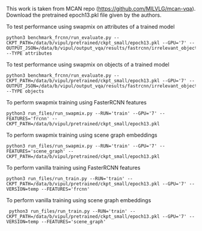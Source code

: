 This work is taken from MCAN repo (https://github.com/MILVLG/mcan-vqa). Download the pretrained epoch13.pkl file given by the authors.

To test performance using swapmix on attributes of a trained model 
```
python3 benchmark_frcnn/run_evaluate.py --CKPT_PATH=/data/b/vipul/pretrained/ckpt_small/epoch13.pkl --GPU='7' --OUTPUT_JSON=/data/b/vipul/output_vqa/results/fastrcnn/irrelevant_objects_temp.json --TYPE attributes
```

To test performance using swapmix on objects of a trained model 
```
python3 benchmark_frcnn/run_evaluate.py --CKPT_PATH=/data/b/vipul/pretrained/ckpt_small/epoch13.pkl --GPU='7' --OUTPUT_JSON=/data/b/vipul/output_vqa/results/fastrcnn/irrelevant_objects_temp.json --TYPE objects
```

To perform swapmix training using FasterRCNN features 
```
python3 run_files/run_swapmix.py --RUN='train' --GPU='7' --FEATURES='frcnn' --CKPT_PATH=/data/b/vipul/pretrained/ckpt_small/epoch13.pkl
```

To perform swapmix training using scene graph embeddings 
```
python3 run_files/run_swapmix.py --RUN='train' --GPU='7' --FEATURES='scene_graph' --CKPT_PATH=/data/b/vipul/pretrained/ckpt_small/epoch13.pkl
```

To perform vanilla training using FasterRCNN features 
```
python3 run_files/run_train.py --RUN='train' --CKPT_PATH=/data/b/vipul/pretrained/ckpt_small/epoch13.pkl --GPU='7' --VERSION=temp --FEATURES='frcnn'
```

To perform vanilla training using scene graph embeddings 
```
 python3 run_files/run_train.py --RUN='train' --CKPT_PATH=/data/b/vipul/pretrained/ckpt_small/epoch13.pkl --GPU='7' --VERSION=temp --FEATURES='scene_graph'
```

